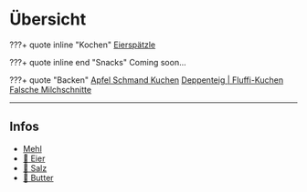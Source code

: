 # Übersicht
<!-- []() -->

???+ quote inline "Kochen"
    [Eierspätzle](./Kochen/Eierspätzle.md)

???+ quote inline end "Snacks"
    Coming soon...

???+ quote "Backen"
    [Apfel Schmand Kuchen](./Backen/Apfel_Schmand.md)
    [Deppenteig | Fluffi-Kuchen](./Backen/Deppenteig.md)
    [Falsche Milchschnitte](./Backen/Milchschnitten.md)

***

## Infos

- [Mehl](https://www.gutekueche.at/mehl-artikel-1544)
- [:egg: Eier](https://www.gutekueche.at/eier-artikel-1546)
- [:salt: Salz](https://www.gutekueche.at/salz-artikel-1241)
- [:butter: Butter](https://www.gutekueche.at/margarine-butter-artikel-1547)